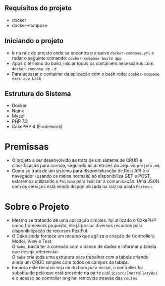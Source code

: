 ## Requisitos do projeto
- docker
- docker-compose

## Iniciando o projeto
- Ir na raiz do projeto onde se encontra o arquivo `docker-compose.yml` e rodar o seguinte comando: `docker-compose build app`
- Após o término do build, iniciar todos os containers necessários com: `docker-compose up -d`
- Para acessar o container da aplicação com o bash rode: `docker-compose exec app bash`

## Estrutura do Sistema
- Docker
- Nginx
- Mysql
- PHP 7.3
- CakePHP 4 (Framework)

# Premissas
- O projeto a ser desenvolvido se trata de um sistema de CRUD e classificação para corrida, seguindo as diretrizes do arquivo `projeto.md`.
- Como se trata de um sistema para disponibilização de Rest API e o navegador (usando os meios normais) só disponibiliza GET e POST, estaremos utilizando o `Postman` para realizar a comunicação. Uma JSON com os serviços está sendo disponibilizada na raiz na pasta `Postman`.

# Sobre o Projeto
- Mesmo se tratando de uma aplicação simples, foi utilizado o CakePHP como framework proposto, ele já possui diversos recursos para disponibilização de recursos RestFul.
- O Cake ainda fornece um recurso que agiliza a criação de Controllers, Model, View e Test.  
  O `bake`, basta ter a conexão com o banco de dados e informar a tabela que deseja referenciar.  
  O `bake` cria toda uma estrutura para trabalhar com a tabela criando ainda um CRUD simples com todos os campos da tabela.
- Embora este recurso seja muito bom para iniciar, o controller foi substituído pelo que está presente na parte `public/src/Controller/Api` e o acesso ao controller original removido através das `routes`.